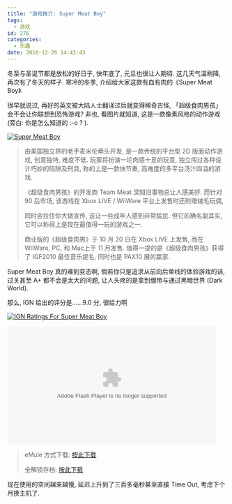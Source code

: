 ```yaml
---
title: "游戏推介: Super Meat Boy"
tags:
  - 游戏
id: 276
categories:
  - 乐趣
date: 2010-12-26 14:43:43
---
```


冬至与圣诞节都是放松的好日子, 快年底了, 元旦也很让人期待. 这几天气温稍降, 再次有了冬天的样子. 寒冷的冬季, 介绍给大家这款有血有肉的《Super Meat Boy》.

很早就说过, 再好的英文被大陆人士翻译过后就变得稀奇古怪, 「超级食肉男孩」会不会让你联想到恐怖游戏? 非也, 看图片就知道, 这是一款像素风格的动作游戏 (旁白: 你是怎么知道的 :-o ? ).

[![Super Meat Boy](//img.beamnote.com/2010/super-meat-boy.jpg)](//img.beamnote.com/2010/super-meat-boy-full.jpg)<!-- more -->

> 由美国独立界的老手麦米伦牵头开发, 是一款传统的平台型 2D 版面动作游戏, 创意独特, 难度不低. 玩家将扮演一坨肉感十足的玩意, 独立闯过各种设计巧妙的陷阱及刑具, 称的上是一款快节奏, 高难度的多平台汤汁四溢的游戏.
>
> 《超级食肉男孩》的开发商 Team Meat 深知旧事物总让人感美好. 而针对 90 后市场, 该游戏在 Xbox LIVE / WiiWare 平台上发售时还附赠绒毛玩偶,
>
> 同时会拉住你大做宣传, 这让一些成年人感到非常尴尬. 但它的确名副其实, 它可以称得上是现在最值得一玩的游戏之一.
>
> 商业版的《超级食肉男》于 10 月 20 日在 Xbox LIVE 上发售, 而在 WiiWare, PC, 和 Mac上于 11 月发售. 值得一提的是《超级食肉男孩》获得了 IGF2010 最佳音乐提名, 同时也是 PAX10 展的赢家.

Super Meat Boy 真的难到变态啊, 倘若你只是追求从前向后单线的体验游戏的话, 过关甚至 A+ 都不会是太大的问题, 让人头疼的是拿到绷带与通过黑暗世界 (Dark World).

那么, IGN 给出的评分是……9.0 分, 很给力啊

[![IGN Ratings For Super Meat Boy](//img.beamnote.com/2010/ign-ratings-for-super-meat-boy.png)](//img.beamnote.com/2010/ign-ratings-for-super-meat-boy.png)

<object id="vid_4cbe24bcdad0bd5466001179" class="ign-videoplayer" width="480" height="270" type="application/x-shockwave-flash" data="http://media.ign.com/ev/prod/embed.swf"><param name="movie" value="http://media.ign.com/ev/prod/embed.swf" /><param name="allowfullscreen" value="true" /><param name="allowscriptaccess" value="always" /><param name="bgcolor" value="#000000" /><param name="flashvars" value="url=http://www.ign.com/videos/2010/10/19/super-meat-boy-video-review?objectid=62475" /></object>
> eMule 方式下载: [按此下载](ed2k://|file|%5B%E8%B6%85%E7%BA%A7%E9%A3%9F%E8%82%89%E7%94%B7%E5%AD%A9%5D.Super.Meat.Boy.full.rip-RAS.rar|160381143|a38ee1ed9001400e6bfbb785355a0b37|h=c6ot7naxdjqusjuaxrdve6u44nh4vh4d|/)
>
> 全解锁存档: [按此下载](http://www.duotegame.com/soft/29854.html)

现在使用的空间越来越慢, 延迟上升到了三百多毫秒甚至直接 Time Out, 考虑下个月换主机了.
